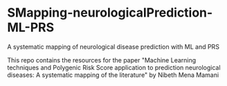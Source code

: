 # SMapping-neurologicalPrediction-ML-PRS
A systematic mapping of neurological disease prediction with ML and PRS

This repo contains the resources for the paper "Machine Learning techniques and Polygenic Risk Score application to prediction neurological diseases: A systematic mapping of the literature" by Nibeth Mena Mamani
